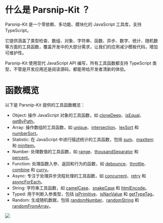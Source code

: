 # 什么是 Parsnip-Kit ？

Parsnip-Kit 是一个零依赖、多功能、模块化的 JavaScript 工具库，支持 TypeScript。

它提供涵盖了类型检查、数组、对象、字符串、函数、异步、数字、统计、随机数等方面的工具函数，覆盖开发中的大部分需求，让我们的应用减少模板代码，增加可维护性。

Parsnip-Kit 使用现代 JavaScript API 编写，所有工具函数都支持 TypeScript 类型，不管是开发应用还是阅读源码，都能带给开发者清新的体验。

# 函数概览

以下是 Parsnip-Kit 提供的工具函数概览：
- Object: 操作 JavaScript 对象的工具函数，如 [cloneDeep](../object/cloneDeep)、[isEqual](../object/isEqual)、[getByPath](../object/getByPath)。
- Array: 操作数组的工具函数，如 [unique](../array/unique)、[intersection](../array/intersection)、[lexSort](../array/lexSort) 和 [numberSort](../array/numberSort)。
- Statistic: 在 JavaScript 中进行描述统计的工具函数，包括 [sum](../statistic/sum)、[maxItem](../statistic/maxItem) 和 [minItem](../statistic/minItem)。
- Number: 处理数值的工具函数，如 [range](../number/range)、[thousandSeparator](../number/thousandSeparator) 和 [percent](../number/percent)。
- Function: 处理函数入参、返回和行为的函数，如 [debounce](../function/debounce)、[throttle](../function/throttle)、[combine](../function/combine) 和 [curry](../function/curry)。
- Async: 专注于处理异步流程处理的工具函数，如 [concurrent](../async/concurrent)、[retry](../async/retry) 和 [asyncForEach](../async/asyncForEach)。
- String: 字符串工具函数，如 [camelCase](../string/camelCase)、[snakeCase](../string/snakeCase) 和 [htmlEncode](../string/htmlEncode)。
- Typed: 用于判断入参类型，包括 [isPrimitive](../typed/isPrimitive)、[isNanValue](../typed/isNanValue) 和 [getTypeTag](../typed/getTypeTag)。
- Random: 生成随机数据，包括 [randomNumber](../random/randomNumber)、[randomString](../random/randomString) 和 [randomFromArray](../random/randomFromArray)。

![](/overview.svg)
